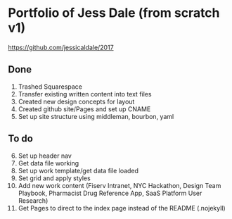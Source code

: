 # Portfolio of Jess Dale (from scratch v1)
https://github.com/jessicaldale/2017

## Done
1. Trashed Squarespace
2. Transfer existing written content into text files
3. Created new design concepts for layout
4. Created github site/Pages and set up CNAME
5. Set up site structure using middleman, bourbon, yaml

## To do
6. Set up header nav
7. Get data file working
8. Set up work template/get data file loaded
9. Set grid and apply styles
10. Add new work content (Fiserv Intranet, NYC Hackathon, Design Team Playbook, Pharmacist Drug Reference App, SaaS Platform User Research)
11. Get Pages to direct to the index page instead of the README (.nojekyll)
